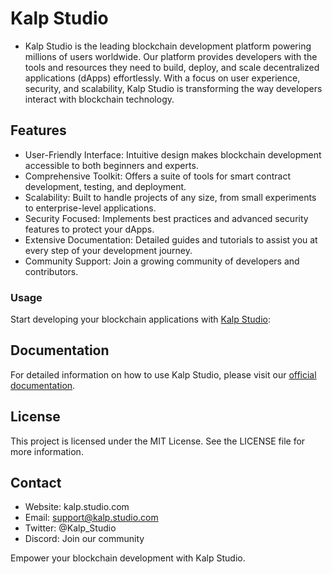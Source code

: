 # Kalp Studio

* Kalp Studio is the leading blockchain development platform powering millions of users worldwide. Our platform provides developers with the tools and resources they need to build, deploy, and scale decentralized applications (dApps) effortlessly. With a focus on user experience, security, and scalability, Kalp Studio is transforming the way developers interact with blockchain technology.

## Features

- User-Friendly Interface: Intuitive design makes blockchain development accessible to both beginners and experts.
- Comprehensive Toolkit: Offers a suite of tools for smart contract development, testing, and deployment.
- Scalability: Built to handle projects of any size, from small experiments to enterprise-level applications.
- Security Focused: Implements best practices and advanced security features to protect your dApps.
- Extensive Documentation: Detailed guides and tutorials to assist you at every step of your development journey.
- Community Support: Join a growing community of developers and contributors.


### Usage

Start developing your blockchain applications with [Kalp Studio](https://www.kalp.studio/):

## Documentation

For detailed information on how to use Kalp Studio, please visit our [official documentation](https://docs.kalp.studio/).

## License

This project is licensed under the MIT License. See the LICENSE file for more information.

## Contact

- Website: kalp.studio.com
- Email: support@kalp.studio.com
- Twitter: @Kalp_Studio
- Discord: Join our community

Empower your blockchain development with Kalp Studio.
